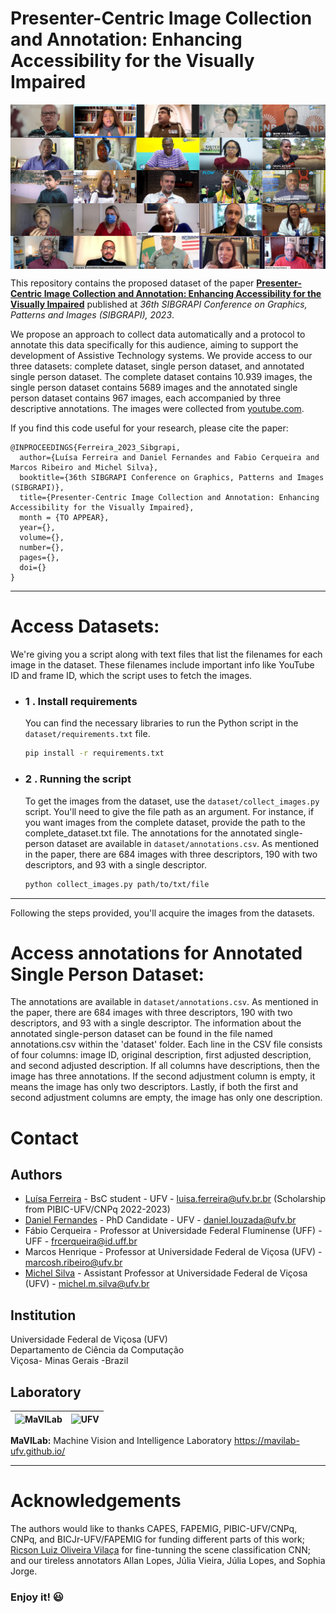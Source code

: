 <h1>Presenter-Centric Image Collection and Annotation: Enhancing Accessibility for the Visually Impaired</h1>

<img src="resources/dataset_samples.jpg" align="center" />


This repository contains the proposed dataset of the paper **[Presenter-Centric Image Collection and Annotation: Enhancing Accessibility for the Visually Impaired]()** published at *36th SIBGRAPI Conference on Graphics, Patterns and Images (SIBGRAPI), 2023*.

We propose an approach to collect data automatically and a protocol to annotate this data specifically for this audience, aiming to support the development of Assistive Technology systems. We provide access to our three datasets: complete dataset, single person dataset, and annotated single person dataset. The complete dataset contains 10.939 images, the single person dataset contains 5689 images and the annotated single person dataset contains 967 images, each accompanied by three descriptive annotations. The images were collected from [youtube.com](https://www.youtube.com/). 

If you find this code useful for your research, please cite the paper:

```
@INPROCEEDINGS{Ferreira_2023_Sibgrapi,
  author={Luísa Ferreira and Daniel Fernandes and Fabio Cerqueira and Marcos Ribeiro and Michel Silva},
  booktitle={36th SIBGRAPI Conference on Graphics, Patterns and Images (SIBGRAPI)}, 
  title={Presenter-Centric Image Collection and Annotation: Enhancing Accessibility for the Visually Impaired}, 
  month = {TO APPEAR},
  year={},
  volume={},
  number={},
  pages={},
  doi={}
}
```

---

Access Datasets:
===
We're giving you a script along with text files that list the filenames for each image in the dataset. These filenames include important info like YouTube ID and frame ID, which the script uses to fetch the images.

- ### 1 . Install requirements
    You can find the necessary libraries to run the Python script in the `dataset/requirements.txt` file.


    ```bash
    pip install -r requirements.txt
    ```

- ### 2 . Running the script
    To get the images from the dataset, use the `dataset/collect_images.py` script. You'll need to give the file path as an argument. For instance, if you want images from the complete dataset, provide the path to the complete_dataset.txt file. The annotations for the annotated single-person dataset are available in `dataset/annotations.csv`. As mentioned in the paper, there are 684 images with three descriptors, 190 with two descriptors, and 93 with a single descriptor.
    ```bash
    python collect_images.py path/to/txt/file
    ```

---
Following the steps provided, you'll acquire the images from the datasets.

Access annotations for Annotated Single Person Dataset:
===
 The annotations are available in `dataset/annotations.csv`. As mentioned in the paper, there are 684 images with three descriptors, 190 with two descriptors, and 93 with a single descriptor. The information about the annotated single-person dataset can be found in the file named annotations.csv within the 'dataset' folder. Each line in the CSV file consists of four columns: image ID, original description, first adjusted description, and second adjusted description. If all columns have descriptions, then the image has three annotations. If the second adjustment column is empty, it means the image has only two descriptors. Lastly, if both the first and second adjustment columns are empty, the image has only one description.
 



Contact
===

Authors
---

* [Luísa Ferreira](https://github.com/ferreiraluisa) - BsC student - UFV - luisa.ferreira@ufv.br.br (Scholarship from PIBIC-UFV/CNPq 2022-2023)
* [Daniel Fernandes](https://github.com/daniellf) - PhD Candidate - UFV - daniel.louzada@ufv.br
* Fábio Cerqueira - Professor at Universidade Federal Fluminense (UFF) - UFF - frcerqueira@id.uff.br
* Marcos Henrique - Professor at Universidade Federal de Viçosa (UFV) - marcosh.ribeiro@ufv.br
* [Michel Silva](https://michelmelosilva.github.io/) - Assistant Professor at Universidade Federal de Viçosa (UFV) - michel.m.silva@ufv.br

Institution
---

Universidade Federal de Viçosa (UFV)  
Departamento de Ciência da Computação  
Viçosa- Minas Gerais -Brazil 

Laboratory
---
![MaVILab](https://mavilab-ufv.github.io/images/mavilab-logo.png) | ![UFV](https://cdn.discordapp.com/attachments/729689711416967239/844210892916523018/Ygemzly2XsP3gzFbXjFyExvD00B3rBvPbDEOoNOB-4uL4NLF1YKM6kiypik1H4koNc5_sNVAAAy_PDq_kmh_CRmn1dvC1uyeckCs.png)
--- | ---


**MaVILab:** Machine Vision and Intelligence Laboratory
https://mavilab-ufv.github.io/

---

Acknowledgements
===

The authors would like to thanks CAPES, FAPEMIG, PIBIC-UFV/CNPq, CNPq, and BICJr-UFV/FAPEMIG for funding different parts of this work; [Ricson Luiz Oliveira Vilaça](https://github.com/ricsonl) for fine-tunning the scene classification CNN; and our tireless annotators Allan Lopes, Júlia Vieira, Júlia Lopes, and Sophia Jorge.

### Enjoy it! :smiley:
